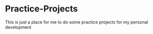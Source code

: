 # Practice-Projects

This is just a place for me to do some practice projects for my personal development
